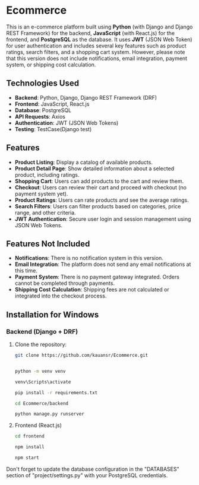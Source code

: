 # Ecommerce

This is an e-commerce platform built using **Python** (with Django and Django REST Framework) for the backend, **JavaScript** (with React.js) for the frontend, and **PostgreSQL** as the database. It uses **JWT** (JSON Web Token) for user authentication and includes several key features such as product ratings, search filters, and a shopping cart system. However, please note that this version does not include notifications, email integration, payment system, or shipping cost calculation.

## Technologies Used

- **Backend**: Python, Django, Django REST Framework (DRF)
- **Frontend**: JavaScript, React.js
- **Database**: PostgreSQL
- **API Requests**: Axios
- **Authentication**: JWT (JSON Web Tokens)
- **Testing**: TestCase(Django test)

## Features

- **Product Listing**: Display a catalog of available products.
- **Product Detail Page**: Show detailed information about a selected product, including ratings.
- **Shopping Cart**: Users can add products to the cart and review them.
- **Checkout**: Users can review their cart and proceed with checkout (no payment system yet).
- **Product Ratings**: Users can rate products and see the average ratings.
- **Search Filters**: Users can filter products based on categories, price range, and other criteria.
- **JWT Authentication**: Secure user login and session management using JSON Web Tokens.

## Features Not Included

- **Notifications**: There is no notification system in this version.
- **Email Integration**: The platform does not send any email notifications at this time.
- **Payment System**: There is no payment gateway integrated. Orders cannot be completed through payments.
- **Shipping Cost Calculation**: Shipping fees are not calculated or integrated into the checkout process.

## Installation for Windows

### Backend (Django + DRF)

1. Clone the repository:
   ```bash
   git clone https://github.com/kauansr/Ecommerce.git

   
   python -m venv venv

   venv\Scripts\activate

   pip install -r requirements.txt

   cd Ecommerce/backend

   python manage.py runserver
   ```

2. Frontend (React.js)
    ```bash
    cd frontend

    npm install

    npm start
    ```

Don't forget to update the database configuration in the "DATABASES" section of "project/settings.py" with your PostgreSQL credentials.